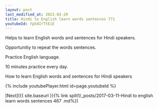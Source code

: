 ```yaml
---
layout: post
last_modified_at: 2021-03-29
title: Hindi to English learn words sentences 771 
youtubeId: Yp54IrTtEiE
---
```

 
 
Helps to learn English words and sentences for Hindi speakers.

Opportunitiy to repeat the words sentences. 

Practice English language. 
 
10 minutes practice every day. 
 
How to learn English words and sentences for Hindi speakers 
 
{% include youtubePlayer.html id=page.youtubeId %}
 
 
[Next]({{ site.baseurl }}{% link  split1/_posts/2017-03-11-Hindi to english learn words sentences 467 .md%})
 
